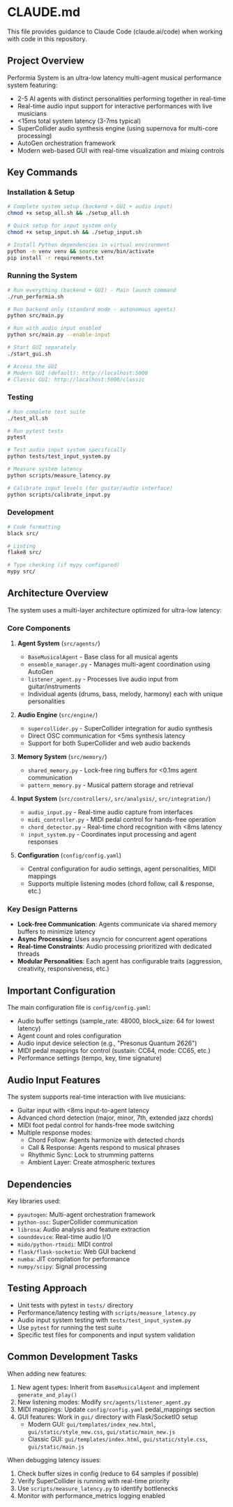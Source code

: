 # CLAUDE.md

This file provides guidance to Claude Code (claude.ai/code) when working with code in this repository.

## Project Overview

Performia System is an ultra-low latency multi-agent musical performance system featuring:
- 2-5 AI agents with distinct personalities performing together in real-time
- Real-time audio input support for interactive performances with live musicians  
- <15ms total system latency (3-7ms typical)
- SuperCollider audio synthesis engine (using supernova for multi-core processing)
- AutoGen orchestration framework
- Modern web-based GUI with real-time visualization and mixing controls

## Key Commands

### Installation & Setup
```bash
# Complete system setup (backend + GUI + audio input)
chmod +x setup_all.sh && ./setup_all.sh

# Quick setup for input system only
chmod +x setup_input.sh && ./setup_input.sh

# Install Python dependencies in virtual environment
python -m venv venv && source venv/bin/activate
pip install -r requirements.txt
```

### Running the System
```bash
# Run everything (backend + GUI) - Main launch command
./run_performia.sh

# Run backend only (standard mode - autonomous agents)
python src/main.py

# Run with audio input enabled
python src/main.py --enable-input

# Start GUI separately  
./start_gui.sh

# Access the GUI
# Modern GUI (default): http://localhost:5000
# Classic GUI: http://localhost:5000/classic
```

### Testing
```bash
# Run complete test suite
./test_all.sh

# Run pytest tests
pytest

# Test audio input system specifically
python tests/test_input_system.py

# Measure system latency
python scripts/measure_latency.py

# Calibrate input levels (for guitar/audio interface)
python scripts/calibrate_input.py
```

### Development
```bash
# Code formatting
black src/

# Linting
flake8 src/

# Type checking (if mypy configured)
mypy src/
```

## Architecture Overview

The system uses a multi-layer architecture optimized for ultra-low latency:

### Core Components

1. **Agent System** (`src/agents/`)
   - `BaseMusicalAgent` - Base class for all musical agents
   - `ensemble_manager.py` - Manages multi-agent coordination using AutoGen
   - `listener_agent.py` - Processes live audio input from guitar/instruments
   - Individual agents (drums, bass, melody, harmony) each with unique personalities

2. **Audio Engine** (`src/engine/`)
   - `supercollider.py` - SuperCollider integration for audio synthesis
   - Direct OSC communication for <5ms synthesis latency
   - Support for both SuperCollider and web audio backends

3. **Memory System** (`src/memory/`)
   - `shared_memory.py` - Lock-free ring buffers for <0.1ms agent communication
   - `pattern_memory.py` - Musical pattern storage and retrieval

4. **Input System** (`src/controllers/`, `src/analysis/`, `src/integration/`)
   - `audio_input.py` - Real-time audio capture from interfaces
   - `midi_controller.py` - MIDI pedal control for hands-free operation
   - `chord_detector.py` - Real-time chord recognition with <8ms latency
   - `input_system.py` - Coordinates input processing and agent responses

5. **Configuration** (`config/config.yaml`)
   - Central configuration for audio settings, agent personalities, MIDI mappings
   - Supports multiple listening modes (chord follow, call & response, etc.)

### Key Design Patterns

- **Lock-free Communication**: Agents communicate via shared memory buffers to minimize latency
- **Async Processing**: Uses asyncio for concurrent agent operations
- **Real-time Constraints**: Audio processing prioritized with dedicated threads
- **Modular Personalities**: Each agent has configurable traits (aggression, creativity, responsiveness, etc.)

## Important Configuration

The main configuration file is `config/config.yaml`:
- Audio buffer settings (sample_rate: 48000, block_size: 64 for lowest latency)
- Agent count and roles configuration
- Audio input device selection (e.g., "Presonus Quantum 2626")
- MIDI pedal mappings for control (sustain: CC64, mode: CC65, etc.)
- Performance settings (tempo, key, time signature)

## Audio Input Features

The system supports real-time interaction with live musicians:
- Guitar input with <8ms input-to-agent latency
- Advanced chord detection (major, minor, 7th, extended jazz chords)
- MIDI foot pedal control for hands-free mode switching
- Multiple response modes:
  - Chord Follow: Agents harmonize with detected chords
  - Call & Response: Agents respond to musical phrases
  - Rhythmic Sync: Lock to strumming patterns
  - Ambient Layer: Create atmospheric textures

## Dependencies

Key libraries used:
- `pyautogen`: Multi-agent orchestration framework
- `python-osc`: SuperCollider communication
- `librosa`: Audio analysis and feature extraction
- `sounddevice`: Real-time audio I/O
- `mido/python-rtmidi`: MIDI control
- `flask/flask-socketio`: Web GUI backend
- `numba`: JIT compilation for performance
- `numpy/scipy`: Signal processing

## Testing Approach

- Unit tests with pytest in `tests/` directory
- Performance/latency testing with `scripts/measure_latency.py`
- Audio input system testing with `tests/test_input_system.py`
- Use `pytest` for running the test suite
- Specific test files for components and input system validation

## Common Development Tasks

When adding new features:
1. New agent types: Inherit from `BaseMusicalAgent` and implement `generate_and_play()`
2. New listening modes: Modify `src/agents/listener_agent.py`
3. MIDI mappings: Update `config/config.yaml` pedal_mappings section
4. GUI features: Work in `gui/` directory with Flask/SocketIO setup
   - Modern GUI: `gui/templates/index_new.html`, `gui/static/style_new.css`, `gui/static/main_new.js`
   - Classic GUI: `gui/templates/index.html`, `gui/static/style.css`, `gui/static/main.js`

When debugging latency issues:
1. Check buffer sizes in config (reduce to 64 samples if possible)
2. Verify SuperCollider is running with real-time priority
3. Use `scripts/measure_latency.py` to identify bottlenecks
4. Monitor with performance_metrics logging enabled
